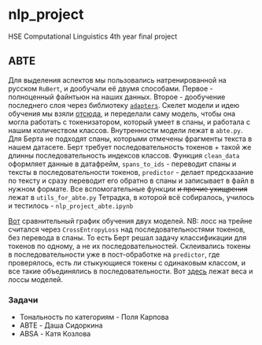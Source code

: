 # nlp_project
HSE Computational Linguistics 4th year final project


## ABTE
Для выделения аспектов мы пользовались натренированной на русском `RuBert`, и дообучали её двумя способами. Первое - полноценный файнтьюн на наших данных. Второе - дообучение последнего слоя через библиотеку [`adapters`](https://docs.adapterhub.ml/model_overview.html). Скелет модели и идею обучения мы взяли [отсюда](https://github.com/nicolezattarin/BERT-Aspect-Based-Sentiment-Analysis/tree/main), и переделали саму модель, чтобы она могла работать с токенизатором, который умеет в спаны, и работала с нашим количеством классов. Внутренности модели лежат в `abte.py`.
Для Берта не подходят спаны, которыми отмечены фрагменты текста в нашем датасете. Берт требует последовательность токенов + такой же длинны последовательность индексов классов.  Функция `clean_data` оформляет данные в датафрейм, `spans_to_ids` - переводит спаны и тексты в последовательности токенов, `predictor` - делает предсказание по тексту и сразу переводит его обратно в спаны и записывает в файл в нужном формате. Все вспомогательные функции ~~и прочие ухищрения~~ лежат в `utils_for_abte.py`
Тетрадка, в которой всё собиралось, училось и тестилось - `nlp_project_abte.ipynb`

[Вот](https://drive.google.com/file/d/10dWiPoGRqGP2bjYbA5FWCqPOp9ek65Jk/view?usp=sharing) сравнительный график обучения двух моделей. NB: лосс на трейне считался через `CrossEntropyLoss` над последовательностями токенов, без перевода в спаны. То есть Берт решал задачу классификации для токенов по одному, а не их последовательностей. Склеивались токены в последовательности уже в пост-обработке на `predictor`, где проверялось, есть ли стыкующиеся токены с одинаковым классом, и все такие объединялись в последовательности.
Вот [здесь](https://drive.google.com/drive/folders/1qlgDgESbVsTUKmwEXEDl62LmSrhOpZf5?usp=sharing) лежат веса и лоссы моделей.


### Задачи
- Тональность по категориям - Поля Карпова
- ABTE - Даша Сидоркина
- ABSA - Катя Козлова
